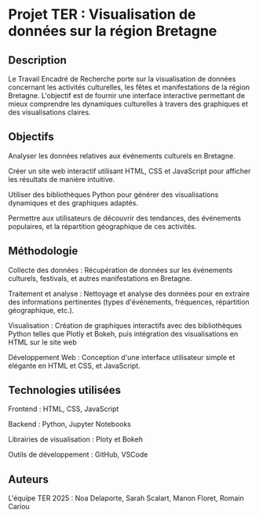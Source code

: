 # Projet TER : Visualisation de données sur la région Bretagne
## Description
Le Travail Encadré de Recherche porte sur la visualisation de données concernant les activités culturelles, les fêtes et manifestations de la région Bretagne. L'objectif est de fournir une interface interactive permettant de mieux comprendre les dynamiques culturelles à travers des graphiques et des visualisations claires.

## Objectifs
Analyser les données relatives aux événements culturels en Bretagne.

Créer un site web interactif utilisant HTML, CSS et JavaScript pour afficher les résultats de manière intuitive.

Utiliser des bibliothèques Python pour générer des visualisations dynamiques et des graphiques adaptés.

Permettre aux utilisateurs de découvrir des tendances, des événements populaires, et la répartition géographique de ces activités.

## Méthodologie
Collecte des données : Récupération de données sur les événements culturels, festivals, et autres manifestations en Bretagne.

Traitement et analyse : Nettoyage et analyse des données pour en extraire des informations pertinentes (types d'événements, fréquences, répartition géographique, etc.).

Visualisation : Création de graphiques interactifs avec des bibliothèques Python telles que Plotly et Bokeh, puis intégration des visualisations en HTML sur le site web

Développement Web : Conception d'une interface utilisateur simple et élégante en HTML et CSS, et JavaScript.

## Technologies utilisées
Frontend : HTML, CSS, JavaScript

Backend : Python, Jupyter Notebooks

Librairies de visualisation : Ploty et Bokeh

Outils de développement : GitHub, VSCode

## Auteurs
L'équipe TER 2025 : Noa Delaporte, Sarah Scalart, Manon Floret, Romain Cariou
